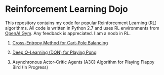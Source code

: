 # Reinforcement Learning Dojo

This repository contains my code for popular Reinforcement Learning (RL) algorithms. All code is written in Python 2.7 and uses RL environments from [OpenAI Gym](https://gym.openai.com/). Any feedback is appreciated. I am a noob in RL.

1. [Cross-Entropy Method for Cart-Pole Balancing](https://github.com/laituan245/Reinforcement-Learning-Dojo/tree/master/cross_entropy)

2. [Deep Q-Learning (DQN) for Playing Pong](https://github.com/laituan245/Reinforcement-Learning-Dojo/tree/master/dqn)

3. Asynchronous Actor-Critic Agents (A3C) Algorithm for Playing Flappy Bird (In Progress)
